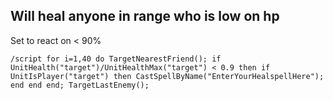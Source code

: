 ## Will heal anyone in range who is low on hp
Set to react on < 90%
```
/script for i=1,40 do TargetNearestFriend(); if UnitHealth("target")/UnitHealthMax("target") < 0.9 then if UnitIsPlayer("target") then CastSpellByName("EnterYourHealspellHere"); end end end; TargetLastEnemy()﻿;
``` 
